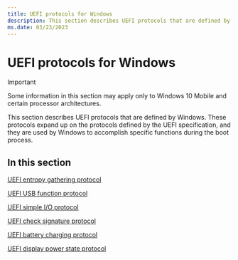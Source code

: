 ```yaml
---
title: UEFI protocols for Windows
description: This section describes UEFI protocols that are defined by Windows.
ms.date: 03/23/2023
---
```


# UEFI protocols for Windows

> [!IMPORTANT]
> Some information in this section may apply only to Windows 10 Mobile and certain processor architectures.

This section describes UEFI protocols that are defined by Windows. These protocols expand up on the protocols defined by the UEFI specification, and they are used by Windows to accomplish specific functions during the boot process.

## In this section

[UEFI entropy gathering protocol](uefi-entropy-gathering-protocol.md)

[UEFI USB function protocol](uefi-usb-function-protocol.md)

[UEFI simple I/O protocol](uefi-simple-io-protocol.md)

[UEFI check signature protocol](uefi-check-signature-protocol.md)

[UEFI battery charging protocol](uefi-battery-charging-protocol.md)

[UEFI display power state protocol](uefi-display-power-state-protocol.md)
